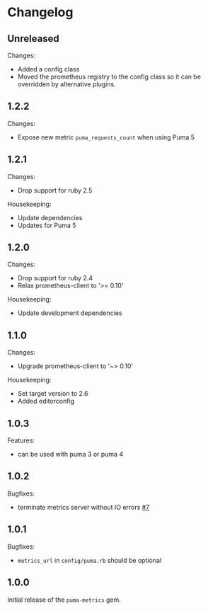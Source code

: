 # Changelog

## Unreleased

Changes:
- Added a config class
- Moved the prometheus registry to the config class so it can be overridden by alternative plugins.

## 1.2.2

Changes:
- Expose new metric `puma_requests_count` when using Puma 5

## 1.2.1

Changes:
- Drop support for ruby 2.5

Housekeeping:
- Update dependencies
- Updates for Puma 5

## 1.2.0

Changes:
- Drop support for ruby 2.4
- Relax prometheus-client to '>= 0.10'

Housekeeping:
- Update development dependencies

## 1.1.0

Changes:
- Upgrade prometheus-client to '~> 0.10'

Housekeeping:
- Set target version to 2.6
- Added editorconfig

## 1.0.3

Features:
- can be used with puma 3 or puma 4

## 1.0.2

Bugfixes:
- terminate metrics server without IO errors [#7](https://github.com/harmjanblok/puma-metrics/pull/7)

## 1.0.1

Bugfixes:
- `metrics_url` in `config/puma.rb` should be optional

## 1.0.0

Initial release of the `puma-metrics` gem.
